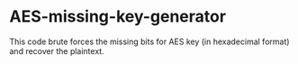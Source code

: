 # AES-missing-key-generator

This code brute forces the missing bits for AES key (in hexadecimal format) and recover the plaintext.

